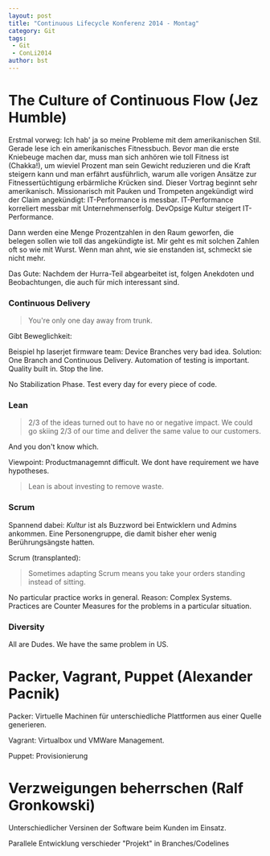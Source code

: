 ```yaml
---
layout: post
title: "Continuous Lifecycle Konferenz 2014 - Montag"
category: Git
tags:
 - Git
 - ConLi2014
author: bst
---
```


The Culture of Continuous Flow (Jez Humble)
===========================================

Erstmal vorweg: Ich hab' ja so meine Probleme mit dem amerikanischen Stil.
Gerade lese ich ein amerikanisches Fitnessbuch. Bevor man die erste Kniebeuge machen dar, muss man sich anhören wie toll Fitness ist (Chakka!), um wieviel Prozent man sein Gewicht reduzieren und die Kraft steigern kann und man erfährt ausführlich, warum alle vorigen Ansätze zur Fitnessertüchtigung erbärmliche Krücken sind. Dieser Vortrag beginnt sehr amerikanisch. Missionarisch mit Pauken und Trompeten angekündigt wird der Claim angekündigt: IT-Performance is messbar. IT-Performance korreliert messbar mit Unternehmenserfolg. DevOpsige Kultur steigert IT-Performance.

Dann werden eine Menge Prozentzahlen in den Raum geworfen, die belegen sollen wie toll das angekündigte ist. Mir geht es mit solchen Zahlen oft so wie mit Wurst. Wenn man ahnt, wie sie enstanden ist, schmeckt sie nicht mehr.

Das Gute: Nachdem der Hurra-Teil abgearbeitet ist, folgen Anekdoten und Beobachtungen, die auch für mich interessant sind.

### Continuous Delivery

> You're only one day away from trunk.

Gibt Beweglichkeit:

Beispiel hp laserjet firmware team: Device Branches very bad idea. Solution: One Branch and Continuous Delivery.
Automation of testing is important. Quality built in. Stop the line.

No Stabilization Phase. Test every day for every piece of code.

### Lean

> 2/3 of the ideas turned out to have no or negative impact.
> We could go skiing 2/3 of our time and deliver the same value to our customers.

And you don't know which.

Viewpoint: Productmanagemnt difficult. We dont have requirement we have hypotheses.

> Lean is about investing to remove waste.


### Scrum

Spannend dabei: *Kultur* ist als Buzzword bei Entwicklern und Admins ankommen. Eine Personengruppe, die damit bisher eher wenig Berührungsängste hatten.

Scrum (transplanted):

> Sometimes adapting Scrum means you take your orders standing instead of sitting.

No particular practice works in general. Reason: Complex Systems. Practices are Counter Measures for the problems in a particular situation.


### Diversity

All are Dudes. We have the same problem in US.

Packer, Vagrant, Puppet (Alexander Pacnik)
==========================================

Packer: Virtuelle Machinen für unterschiedliche Plattformen aus einer Quelle generieren.

Vagrant: Virtualbox und VMWare Management.

Puppet: Provisionierung


Verzweigungen beherrschen (Ralf Gronkowski)
===========================================

Unterschiedlicher Versinen der Software beim Kunden im Einsatz.

Parallele Entwicklung verschieder "Projekt" in Branches/Codelines
